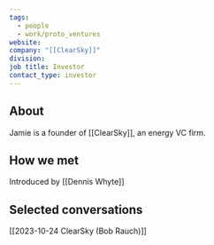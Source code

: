 ```yaml
---
tags:
  - people
  - work/proto_ventures
website: 
company: "[[ClearSky]]"
division: 
job title: Investor
contact_type: investor
---
```

## About
Jamie is a founder of [[ClearSky]], an energy VC firm.

## How we met
Introduced by [[Dennis Whyte]]

## Selected conversations
[[2023-10-24 ClearSky (Bob Rauch)]]